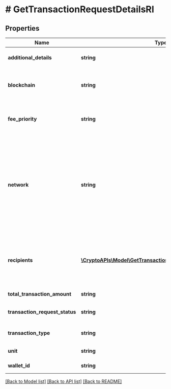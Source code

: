 # # GetTransactionRequestDetailsRI

## Properties

Name | Type | Description | Notes
------------ | ------------- | ------------- | -------------
**additional_details** | **string** | Defines an optional note for additional details. |
**blockchain** | **string** | Represents the specific blockchain protocol name, e.g. Ethereum, Bitcoin, etc. |
**fee_priority** | **string** | Defines the priority for the fee, if it is \&quot;slow\&quot;, \&quot;standard\&quot; or \&quot;fast\&quot;. |
**network** | **string** | Represents the name of the blockchain network used; blockchain networks are usually identical as technology and software, but they differ in data, e.g. - \&quot;mainnet\&quot; is the live network with actual data while networks like \&quot;testnet\&quot;, \&quot;ropsten\&quot; are test networks. |
**recipients** | [**\CryptoAPIs\Model\GetTransactionRequestDetailsRIRecipients[]**](GetTransactionRequestDetailsRIRecipients.md) | Represents a list of recipient addresses with the respective amounts. In account-based protocols like Ethereum there is only one address in this list. |
**total_transaction_amount** | **string** | Defines the total transaction amount. |
**transaction_request_status** | **string** | Defines the status of the transaction request, e.g. pending. |
**transaction_type** | **string** | Defines the transaction type, if it is for coins or tokens. |
**unit** | **string** | Defines the unit of the amount. |
**wallet_id** | **string** | Defines the unique ID of the Wallet. |

[[Back to Model list]](../../README.md#models) [[Back to API list]](../../README.md#endpoints) [[Back to README]](../../README.md)
